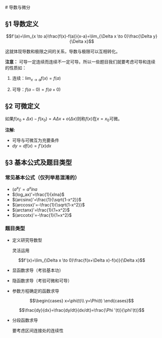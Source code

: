 <head>
  <script src="https://cdn.mathjax.org/mathjax/latest/MathJax.js?config=TeX-AMS-MML_HTMLorMML" type="text/javascript"></script>
  <script type="text/x-mathjax-config">
    MathJax.Hub.Config({
      tex2jax: {
      skipTags: ['script', 'noscript', 'style', 'textarea', 'pre'],
      inlineMath: [['$','$']]
      }
    });
  </script>
</head>
# 导数与微分

## §1 导数定义

$$f'(a)=\lim_{x \to a}\frac{f(x)-f(a)}{x-a}=\lim_{\Delta x \to 0}\frac{\Delta y}{\Delta x}$$

这就体现导数和极限之间的关系，导数与极限可以互相转化。

**注意：** 可导一定连续而连续不一定可导。所以一些题目我们就要考虑可导和连续的性质如：

1. 连续：$\lim_{x \to a}f(x)=f(a)$

2. 可导：$f(a-0)=f(a+0)$

## §2 可微定义
如果$f(x_0+\Delta x)-f(x_0)=A\Delta x+o(\Delta x)$则称$f(x)$在$x=x_0$可微。

**注解:** 
- 可导与可微互为充要条件
- $dy=df(x)=f'(x)dx$

## §3 基本公式及题目类型

### 常见基本公式（仅列举易混淆的）
- $(a^x)'=a^xlna$
- $(log_ax)'=\frac{1}{xlna}$
- $(arcsinx)'=\frac{1}{\sqrt{1-x^2}}$
- $(arccosx)'=-\frac{1}{\sqrt{1-x^2}}$
- $(arctanx)'=\frac{1}{1+x^2}$
- $(arccotx)'=-\frac{1}{1+x^2}$

### 题目类型
- 定义研究导数型

  灵活运用

$$f'(x)=\lim_{\Delta x \to 0}\frac{f(x+\Delta x)-f(x)}{\Delta x}$$

- 显函数求导（考验基本功）

- 隐函数求导（考验可微和可导）
- 参数方程确定的函数求导

$$\begin{cases}
    x=\phi(t)\\
    y=\Phi(t)
\end{cases}$$

$$\frac{dy}{dx}=\frac{dy/dt}{dx/dt}=\frac{\Phi '(t)}{\phi'(t)}$$

- 分段函数求导

  要考虑区间连接处的连续性